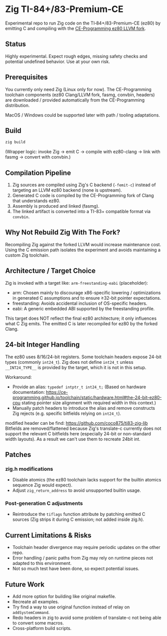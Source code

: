 # Zig TI-84+/83-Premium-CE

Experimental repo to run Zig code on the TI‑84+/83-Premium-CE (ez80) by emitting C and compiling with the [CE-Programming ez80 LLVM fork](https://github.com/CE-Programming/llvm-project).

## Status

Highly experimental. Expect rough edges, missing safety checks and potential undefined behavior. Use at your own risk.

## Prerequisites

You currently only need Zig (Linux only for now). The CE-Programming toolchain components (ez80 Clang/LLVM fork, fasmg, convbin, headers) are downloaded / provided automatically from the CE-Programming distribution.

MacOS / Windows could be supported later with path / tooling adaptations.

## Build

```sh
zig build
```

(Wrapper logic: invoke Zig -> emit C -> compile with ez80-clang -> link with fasmg -> convert with convbin.)

## Compilation Pipeline

1. Zig sources are compiled using Zig's C backend (`-femit-c`) instead of targeting an LLVM ez80 backend (none is upstream).
2. Generated C code is compiled by the CE-Programming fork of Clang that understands ez80.
3. Assembly is produced and linked (fasmg).
4. The linked artifact is converted into a TI-83+ compatible format via `convbin`.

## Why Not Rebuild Zig With The Fork?

Recompiling Zig against the forked LLVM would increase maintenance cost. Using the C emission path isolates the experiment and avoids maintaining a custom Zig toolchain.

## Architecture / Target Choice

Zig is invoked with a target like: `arm-freestanding-eabi` (placeholder):

- arm: Chosen mainly to discourage x86-specific lowering / optimizations in generated C assumptions and to ensure ≥32-bit pointer expectations.
- freestanding: Avoids accidental inclusion of OS-specific headers.
- eabi: A generic embedded ABI supported by the freestanding profile.

This target does NOT reflect the final ez80 architecture; it only influences what C Zig emits. The emitted C is later recompiled for ez80 by the forked Clang.

## 24-bit Integer Handling

The ez80 uses 8/16/24-bit registers. Some toolchain headers expose 24-bit types (commonly `int24_t`). Zig does not define `int24_t` unless `__INT24_TYPE__` is provided by the target, which it is not in this setup.

Workaround:

- Provide an alias: `typedef intptr_t int24_t;` (Based on hardware documentation: https://ce-programming.github.io/toolchain/static/hardware.html#the-24-bit-ez80-cpu stating pointer size alignment with required width in this context.)
- Manually patch headers to introduce the alias and remove constructs Zig rejects (e.g. specific bitfields relying on `int24_t`).

modified header can be find: https://github.com/coco875/ti83-zig-lib
Bitfields are removed/flattened because Zig's translate-c currently does not support the relevant C bitfields here (especially 24-bit or non-standard width layouts). As a result we can't use them to recreate 24bit int.

## Patches

### zig.h modifications
- Disable atomics (the ez80 toolchain lacks support for the builtin atomics sequence Zig would expect).
- Adjust `zig_return_address` to avoid unsupported builtin usage.

### Post-generation C adjustments
- Reintroduce the `tiflags` function attribute by patching emitted C sources (Zig strips it during C emission; not added inside zig.h).

## Current Limitations & Risks

- Toolchain header divergence may require periodic updates on the other repo.
- Error handling / panic paths from Zig may rely on runtime pieces not adapted to this environment.
- Not so much test have been done, so expect potential issues.

## Future Work

- Add more option for building like original makefile.
- Recreate all examples.
- Try find a way to use original function instead of relay on `addSystemCommand`.
- Redo headers in zig to avoid some problem of translate-c not being able to convert some macros.
- Cross-platform build scripts.
